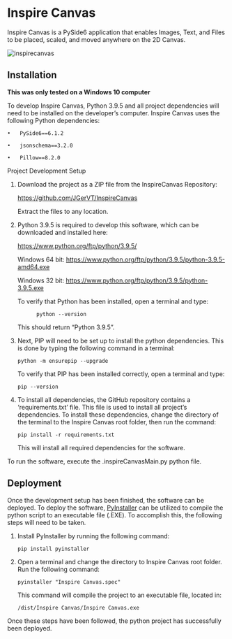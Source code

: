 # Inspire Canvas
Inspire Canvas is a PySide6 application that enables Images, Text, and Files to be placed, scaled, and moved anywhere on the 2D Canvas.

![inspirecanvas](https://i.imgur.com/YEH29Ei.png)


## Installation 
**This was only tested on a Windows 10 computer**

To develop Inspire Canvas, Python 3.9.5 and all project dependencies will need to be installed on the developer’s computer. Inspire Canvas uses the following Python dependencies:
```
•	PySide6==6.1.2

•	jsonschema==3.2.0

•	Pillow==8.2.0
```
Project Development Setup

1.	Download the project as a ZIP file from the InspireCanvas Repository:
    
    https://github.com/JGerVT/InspireCanvas 

    Extract the files to any location.


2.	Python 3.9.5 is required to develop this software, which can be downloaded and installed here:  

    https://www.python.org/ftp/python/3.9.5/  
    
    Windows 64 bit: https://www.python.org/ftp/python/3.9.5/python-3.9.5-amd64.exe
    
    Windows 32 bit: https://www.python.org/ftp/python/3.9.5/python-3.9.5.exe  

    To verify that Python has been installed, open a terminal and type:
    ```
          python --version
    ```
    This should return “Python 3.9.5”.

3.	Next, PIP will need to be set up to install the python dependencies. This is done by typing the following command in a terminal: 
    
    ```
    python -m ensurepip --upgrade
    ```
    
    To verify that PIP has been installed correctly, open a terminal and type:

    ```
    pip --version
    ```


4.	To install all dependencies, the GitHub repository contains a ‘requirements.txt’ file. This file is used to install all project’s dependencies. To install these dependencies, change the directory of the terminal to the Inspire Canvas root folder, then run the command: 

    ```
	pip install -r requirements.txt
    ```

    This will install all required dependencies for the software. 

To run the software, execute the .inspireCanvasMain.py python file.

## Deployment
Once the development setup has been finished, the software can be deployed. To deploy the software, [PyInstaller](https://pyinstaller.org/en/stable/) can be utilized to compile the python script to an executable file (.EXE). To accomplish this, the following steps will need to be taken. 

1.	Install PyInstaller by running the following command:
    ```
    pip install pyinstaller
    ```
2.	Open a terminal and change the directory to Inspire Canvas root folder. Run the following command:
    ```
    pyinstaller "Inspire Canvas.spec"
    ```
    This command will compile the project to an executable file, located in:
    ```
  	/dist/Inspire Canvas/Inspire Canvas.exe
    ```
	
Once these steps have been followed, the python project has successfully been deployed. 

